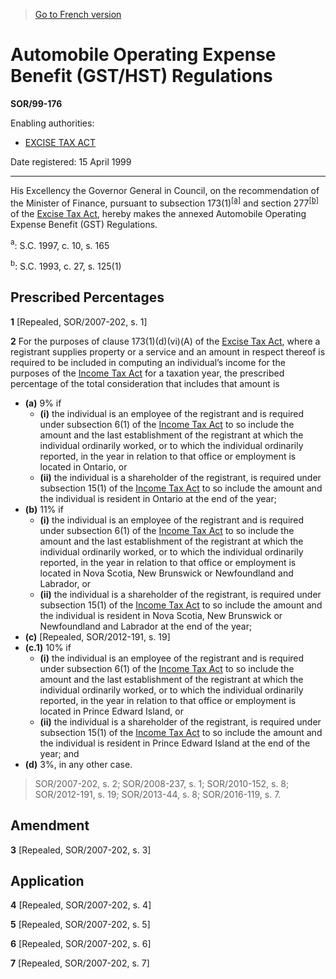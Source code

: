 > [Go to French version](/fr/Règlements/Décrets,%20ordonnances%20et%20règlements%20statutaires/99/176.md)

# Automobile Operating Expense Benefit (GST/HST) Regulations

**SOR/99-176**

Enabling authorities: 
- [EXCISE TAX ACT](/en/Acts/Revised%20Statutes%20of%20Canada/E/E-15.md)

Date registered: 15 April 1999

----------

His Excellency the Governor General in Council, on the recommendation of the Minister of Finance, pursuant to subsection 173(1)<sup><a href='#footnotea_e'>[a]</a></sup> and section 277<sup><a href='#footnoteb_e'>[b]</a></sup> of the [Excise Tax Act](/en/Acts/Revised%20Statutes%20of%20Canada/E/E-15.md), hereby makes the annexed Automobile Operating Expense Benefit (GST) Regulations.

<a name='footnotea_e'><sup>a</sup></a>: S.C. 1997, c. 10, s. 165<br />

<a name='footnoteb_e'><sup>b</sup></a>: S.C. 1993, c. 27, s. 125(1)<br />




## Prescribed Percentages


**1** [Repealed, SOR/2007-202, s. 1]



**2** For the purposes of clause 173(1)(d)(vi)(A) of the [Excise Tax Act](/en/Acts/Revised%20Statutes%20of%20Canada/E/E-15.md), where a registrant supplies property or a service and an amount in respect thereof is required to be included in computing an individual’s income for the purposes of the [Income Tax Act](/en/Acts/Statutes%20of%20Canada/1985/c.%201%20(5th%20Supp.).md) for a taxation year, the prescribed percentage of the total consideration that includes that amount is
- **(a)** 9% if
	- **(i)** the individual is an employee of the registrant and is required under subsection 6(1) of the [Income Tax Act](/en/Acts/Statutes%20of%20Canada/1985/c.%201%20(5th%20Supp.).md) to so include the amount and the last establishment of the registrant at which the individual ordinarily worked, or to which the individual ordinarily reported, in the year in relation to that office or employment is located in Ontario, or
	- **(ii)** the individual is a shareholder of the registrant, is required under subsection 15(1) of the [Income Tax Act](/en/Acts/Statutes%20of%20Canada/1985/c.%201%20(5th%20Supp.).md) to so include the amount and the individual is resident in Ontario at the end of the year;
- **(b)** 11% if
	- **(i)** the individual is an employee of the registrant and is required under subsection 6(1) of the [Income Tax Act](/en/Acts/Statutes%20of%20Canada/1985/c.%201%20(5th%20Supp.).md) to so include the amount and the last establishment of the registrant at which the individual ordinarily worked, or to which the individual ordinarily reported, in the year in relation to that office or employment is located in Nova Scotia, New Brunswick or Newfoundland and Labrador, or
	- **(ii)** the individual is a shareholder of the registrant, is required under subsection 15(1) of the [Income Tax Act](/en/Acts/Statutes%20of%20Canada/1985/c.%201%20(5th%20Supp.).md) to so include the amount and the individual is resident in Nova Scotia, New Brunswick or Newfoundland and Labrador at the end of the year;
- **(c)** [Repealed, SOR/2012-191, s. 19]
- **(c.1)** 10% if
	- **(i)** the individual is an employee of the registrant and is required under subsection 6(1) of the [Income Tax Act](/en/Acts/Statutes%20of%20Canada/1985/c.%201%20(5th%20Supp.).md) to so include the amount and the last establishment of the registrant at which the individual ordinarily worked, or to which the individual ordinarily reported, in the year in relation to that office or employment is located in Prince Edward Island, or
	- **(ii)** the individual is a shareholder of the registrant, is required under subsection 15(1) of the [Income Tax Act](/en/Acts/Statutes%20of%20Canada/1985/c.%201%20(5th%20Supp.).md) to so include the amount and the individual is resident in Prince Edward Island at the end of the year; and
- **(d)** 3%, in any other case.
> SOR/2007-202, s. 2; SOR/2008-237, s. 1; SOR/2010-152, s. 8; SOR/2012-191, s. 19; SOR/2013-44, s. 8; SOR/2016-119, s. 7.





## Amendment


**3** [Repealed, SOR/2007-202, s. 3]




## Application


**4** [Repealed, SOR/2007-202, s. 4]



**5** [Repealed, SOR/2007-202, s. 5]



**6** [Repealed, SOR/2007-202, s. 6]



**7** [Repealed, SOR/2007-202, s. 7]


